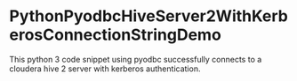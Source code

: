 # PythonPyodbcHiveServer2WithKerberosConnectionStringDemo
This python 3 code snippet using pyodbc successfully connects to a cloudera hive 2 server with kerberos authentication.
